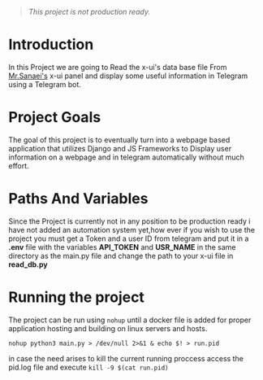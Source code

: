 
>*This project is not production ready.*

# Introduction
In this Project we are going to Read the x-ui's data base file From [Mr.Sanaei's](https://github.com/MHSanaei/3x-ui) x-ui panel and display some useful information in Telegram using a Telegram bot.
# Project Goals
The goal of this project is to eventually turn into a webpage based application that utilizes Django and JS Frameworks to Display user information on a webpage and in telegram automatically without much effort.

# Paths And Variables
Since the Project is currently not in any position to be production ready i have not added an automation system yet,how ever if you wish to use the project you must get a Token and a user ID from telegram and put it in a **.env** file with the variables **API_TOKEN** and **USR_NAME** in the same directory as the main.py file and change the path to your x-ui file in **read_db.py**

# Running the project
The project can be run using `nohup` until a docker file is added for proper application hosting and building on linux servers and hosts.

`nohup python3 main.py > /dev/null 2>&1 & echo $! > run.pid`

in case the need arises to kill the current running proccess access the pid.log file and execute `kill -9 $(cat run.pid)`